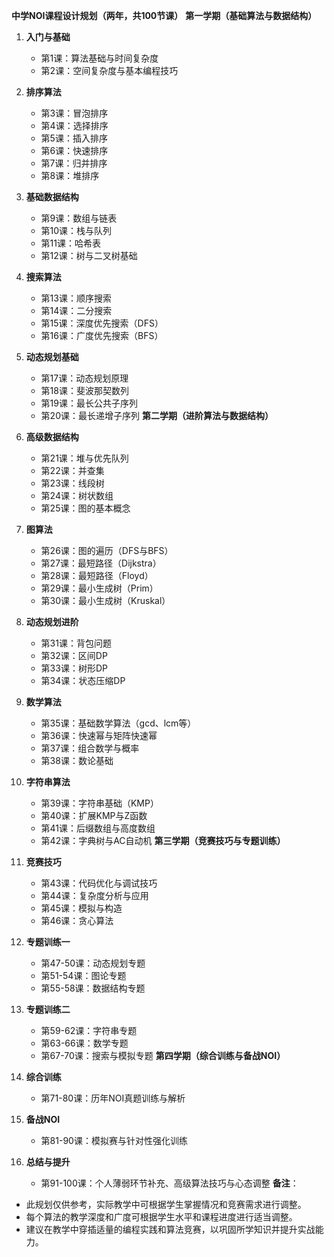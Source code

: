 **中学NOI课程设计规划（两年，共100节课）**
**第一学期（基础算法与数据结构）**

1. **入门与基础**
   - 第1课：算法基础与时间复杂度
   - 第2课：空间复杂度与基本编程技巧

2. **排序算法**
   - 第3课：冒泡排序
   - 第4课：选择排序
   - 第5课：插入排序
   - 第6课：快速排序
   - 第7课：归并排序
   - 第8课：堆排序
3. **基础数据结构**
   - 第9课：数组与链表
   - 第10课：栈与队列
   - 第11课：哈希表
   - 第12课：树与二叉树基础
4. **搜索算法**
   - 第13课：顺序搜索
   - 第14课：二分搜索
   - 第15课：深度优先搜索（DFS）
   - 第16课：广度优先搜索（BFS）
5. **动态规划基础**
   - 第17课：动态规划原理
   - 第18课：斐波那契数列
   - 第19课：最长公共子序列
   - 第20课：最长递增子序列
**第二学期（进阶算法与数据结构）**
6. **高级数据结构**
   - 第21课：堆与优先队列
   - 第22课：并查集
   - 第23课：线段树
   - 第24课：树状数组
   - 第25课：图的基本概念
7. **图算法**
   - 第26课：图的遍历（DFS与BFS）
   - 第27课：最短路径（Dijkstra）
   - 第28课：最短路径（Floyd）
   - 第29课：最小生成树（Prim）
   - 第30课：最小生成树（Kruskal）
8. **动态规划进阶**
   - 第31课：背包问题
   - 第32课：区间DP
   - 第33课：树形DP
   - 第34课：状态压缩DP
9. **数学算法**
   - 第35课：基础数学算法（gcd、lcm等）
   - 第36课：快速幂与矩阵快速幂
   - 第37课：组合数学与概率
   - 第38课：数论基础
10. **字符串算法**
    - 第39课：字符串基础（KMP）
    - 第40课：扩展KMP与Z函数
    - 第41课：后缀数组与高度数组
    - 第42课：字典树与AC自动机
**第三学期（竞赛技巧与专题训练）**
11. **竞赛技巧**
    - 第43课：代码优化与调试技巧
    - 第44课：复杂度分析与应用
    - 第45课：模拟与构造
    - 第46课：贪心算法
12. **专题训练一**
    - 第47-50课：动态规划专题
    - 第51-54课：图论专题
    - 第55-58课：数据结构专题
13. **专题训练二**
    - 第59-62课：字符串专题
    - 第63-66课：数学专题
    - 第67-70课：搜索与模拟专题
**第四学期（综合训练与备战NOI）**
14. **综合训练**
    - 第71-80课：历年NOI真题训练与解析
15. **备战NOI**
    - 第81-90课：模拟赛与针对性强化训练
16. **总结与提升**
    - 第91-100课：个人薄弱环节补充、高级算法技巧与心态调整
**备注**：
* 此规划仅供参考，实际教学中可根据学生掌握情况和竞赛需求进行调整。
* 每个算法的教学深度和广度可根据学生水平和课程进度进行适当调整。
* 建议在教学中穿插适量的编程实践和算法竞赛，以巩固所学知识并提升实战能力。
